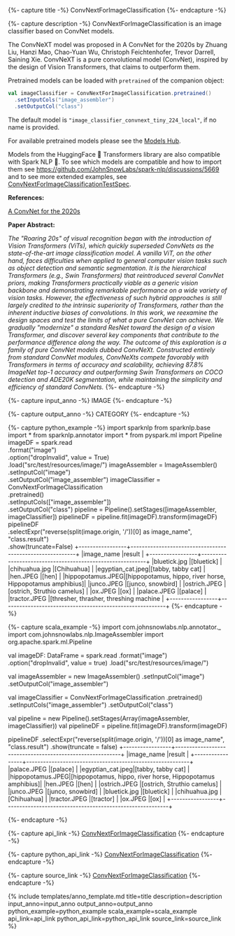 {%- capture title -%}
ConvNextForImageClassification
{%- endcapture -%}

{%- capture description -%}
ConvNextForImageClassification is an image classifier based on ConvNet models.

The ConvNeXT model was proposed in A ConvNet for the 2020s by Zhuang Liu, Hanzi Mao, Chao-Yuan
Wu, Christoph Feichtenhofer, Trevor Darrell, Saining Xie. ConvNeXT is a pure convolutional
model (ConvNet), inspired by the design of Vision Transformers, that claims to outperform
them.

Pretrained models can be loaded with `pretrained` of the companion object:

```scala
val imageClassifier = ConvNextForImageClassification.pretrained()
  .setInputCols("image_assembler")
  .setOutputCol("class")
```

The default model is `"image_classifier_convnext_tiny_224_local"`, if no name is provided.

For available pretrained models please see the
[Models Hub](https://sparknlp.org/models?task=Image+Classification).

Models from the HuggingFace 🤗 Transformers library are also compatible with Spark NLP 🚀. To
see which models are compatible and how to import them see
https://github.com/JohnSnowLabs/spark-nlp/discussions/5669 and to see more extended
examples, see
[ConvNextForImageClassificationTestSpec](https://github.com/JohnSnowLabs/spark-nlp/blob/master/src/test/scala/com/johnsnowlabs/nlp/annotators/cv/ConvNextForImageClassificationTestSpec.scala).

**References:**

[A ConvNet for the 2020s](https://arxiv.org/abs/2201.03545)

**Paper Abstract:**

*The "Roaring 20s" of visual recognition began with the introduction of Vision Transformers
(ViTs), which quickly superseded ConvNets as the state-of-the-art image classification model.
A vanilla ViT, on the other hand, faces difficulties when applied to general computer vision
tasks such as object detection and semantic segmentation. It is the hierarchical Transformers
(e.g., Swin Transformers) that reintroduced several ConvNet priors, making Transformers
practically viable as a generic vision backbone and demonstrating remarkable performance on a
wide variety of vision tasks. However, the effectiveness of such hybrid approaches is still
largely credited to the intrinsic superiority of Transformers, rather than the inherent
inductive biases of convolutions. In this work, we reexamine the design spaces and test the
limits of what a pure ConvNet can achieve. We gradually "modernize" a standard ResNet toward
the design of a vision Transformer, and discover several key components that contribute to the
performance difference along the way. The outcome of this exploration is a family of pure
ConvNet models dubbed ConvNeXt. Constructed entirely from standard ConvNet modules, ConvNeXts
compete favorably with Transformers in terms of accuracy and scalability, achieving 87.8%
ImageNet top-1 accuracy and outperforming Swin Transformers on COCO detection and ADE20K
segmentation, while maintaining the simplicity and efficiency of standard ConvNets.*
{%- endcapture -%}

{%- capture input_anno -%}
IMAGE
{%- endcapture -%}

{%- capture output_anno -%}
CATEGORY
{%- endcapture -%}

{%- capture python_example -%}
import sparknlp
from sparknlp.base import *
from sparknlp.annotator import *
from pyspark.ml import Pipeline
imageDF = spark.read \
    .format("image") \
    .option("dropInvalid", value = True) \
    .load("src/test/resources/image/")
imageAssembler = ImageAssembler() \
    .setInputCol("image") \
    .setOutputCol("image_assembler")
imageClassifier = ConvNextForImageClassification \
    .pretrained() \
    .setInputCols(["image_assembler"]) \
    .setOutputCol("class")
pipeline = Pipeline().setStages([imageAssembler, imageClassifier])
pipelineDF = pipeline.fit(imageDF).transform(imageDF)
pipelineDF \
  .selectExpr("reverse(split(image.origin, '/'))[0] as image_name", "class.result") \
  .show(truncate=False)
+-----------------+----------------------------------------------------------+
|image_name       |result                                                    |
+-----------------+----------------------------------------------------------+
|bluetick.jpg     |[bluetick]                                                |
|chihuahua.jpg    |[Chihuahua]                                               |
|egyptian_cat.jpeg|[tabby, tabby cat]                                        |
|hen.JPEG         |[hen]                                                     |
|hippopotamus.JPEG|[hippopotamus, hippo, river horse, Hippopotamus amphibius]|
|junco.JPEG       |[junco, snowbird]                                         |
|ostrich.JPEG     |[ostrich, Struthio camelus]                               |
|ox.JPEG          |[ox]                                                      |
|palace.JPEG      |[palace]                                                  |
|tractor.JPEG     |[thresher, thrasher, threshing machine                    |
+-----------------+----------------------------------------------------------+
{%- endcapture -%}

{%- capture scala_example -%}
import com.johnsnowlabs.nlp.annotator._
import com.johnsnowlabs.nlp.ImageAssembler
import org.apache.spark.ml.Pipeline

val imageDF: DataFrame = spark.read
  .format("image")
  .option("dropInvalid", value = true)
  .load("src/test/resources/image/")

val imageAssembler = new ImageAssembler()
  .setInputCol("image")
  .setOutputCol("image_assembler")

val imageClassifier = ConvNextForImageClassification
  .pretrained()
  .setInputCols("image_assembler")
  .setOutputCol("class")

val pipeline = new Pipeline().setStages(Array(imageAssembler, imageClassifier))
val pipelineDF = pipeline.fit(imageDF).transform(imageDF)

pipelineDF
  .selectExpr("reverse(split(image.origin, '/'))[0] as image_name", "class.result")
  .show(truncate = false)
+-----------------+----------------------------------------------------------+
|image_name       |result                                                    |
+-----------------+----------------------------------------------------------+
|palace.JPEG      |[palace]                                                  |
|egyptian_cat.jpeg|[tabby, tabby cat]                                        |
|hippopotamus.JPEG|[hippopotamus, hippo, river horse, Hippopotamus amphibius]|
|hen.JPEG         |[hen]                                                     |
|ostrich.JPEG     |[ostrich, Struthio camelus]                               |
|junco.JPEG       |[junco, snowbird]                                         |
|bluetick.jpg     |[bluetick]                                                |
|chihuahua.jpg    |[Chihuahua]                                               |
|tractor.JPEG     |[tractor]                                                 |
|ox.JPEG          |[ox]                                                      |
+-----------------+----------------------------------------------------------+

{%- endcapture -%}

{%- capture api_link -%}
[ConvNextForImageClassification](/api/com/johnsnowlabs/nlp/annotators/cv/ConvNextForImageClassification)
{%- endcapture -%}

{%- capture python_api_link -%}
[ConvNextForImageClassification](/api/python/reference/autosummary/sparknlp/annotator/cv/convnext_for_image_classification/index.html#sparknlp.annotator.cv.convnext_for_image_classification.ConvNextForImageClassification)
{%- endcapture -%}

{%- capture source_link -%}
[ConvNextForImageClassification](https://github.com/JohnSnowLabs/spark-nlp/tree/master/src/main/scala/com/johnsnowlabs/nlp/annotators/cv/ConvNextForImageClassification.scala)
{%- endcapture -%}

{% include templates/anno_template.md
title=title
description=description
input_anno=input_anno
output_anno=output_anno
python_example=python_example
scala_example=scala_example
api_link=api_link
python_api_link=python_api_link
source_link=source_link
%}